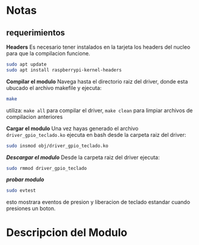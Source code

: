 
# Notas

## requerimientos
**Headers**
Es necesario tener instalados en la tarjeta los headers del nucleo para que la compilacion funcione.
```bash
sudo apt update
sudo apt install raspberrypi-kernel-headers
```
**Compilar el modulo**
Navega hasta el directorio raiz del driver, donde esta ubucado el archivo makefile y ejecuta:
```bash
make
```

utiliza: ```make all``` para compilar el driver, ```make clean``` para limpiar archivos de compilacion anteriores


**Cargar el modulo**
Una vez hayas generado el archivo ```driver_gpio_teclado.ko``` ejecuta en bash desde la carpeta raiz del driver:
```bash
sudo insmod obj/driver_gpio_teclado.ko
```
***Descargar el modulo***
Desde la carpeta raiz del driver ejecuta:
```bash
sudo rmmod driver_gpio_teclado
```

***probar modulo***
```bash
sudo evtest
```
esto mostrara eventos de presion y liberacion de teclado estandar cuando presiones un  boton.

# Descripcion del Modulo
